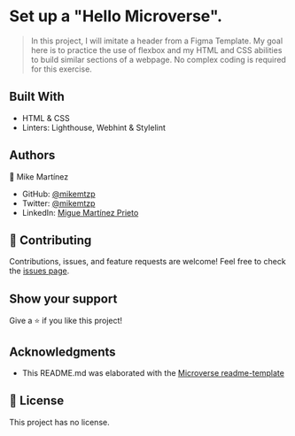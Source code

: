 # Set up a "Hello Microverse".
> In this project, I will imitate a header from a Figma Template. My goal here is to practice the use of flexbox and my HTML and CSS abilities to build similar sections of a webpage. No complex coding is required for this exercise.

## Built With
- HTML & CSS
- Linters: Lighthouse, Webhint & Stylelint

## Authors
👤 Mike Martínez

- GitHub: [@mikemtzp](https://github.com/mikemtzp)
- Twitter: [@mikemtzp](https://twitter.com/mikemtzp)
- LinkedIn: [Migue Martínez Prieto](https://www.linkedin.com/in/miguel-mart%C3%ADnez-prieto-a42406166/)

## 🤝 Contributing
Contributions, issues, and feature requests are welcome!
Feel free to check the [issues page](https://github.com/mikemtzp/my-portfolio/issues).

## Show your support
Give a ⭐️ if you like this project!

## Acknowledgments
- This README.md was elaborated with the [Microverse readme-template](https://github.com/microverseinc/readme-template)

## 📝 License
This project has no license.